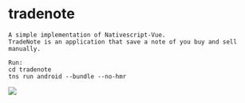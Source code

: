 # tradenote
```
A simple implementation of Nativescript-Vue.
TradeNote is an application that save a note of you buy and sell manually.

Run:
cd tradenote
tns run android --bundle --no-hmr
```
![](https://github.com/pollyolly/tradenote/blob/main/tradenote-ss.png|width=250)
